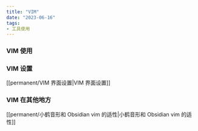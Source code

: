 ```yaml
---
title: "VIM"
date: "2023-06-16"
tags:
- 工具使用
---
```


### VIM 使用

### VIM 设置

[[permanent/VIM 界面设置|VIM 界面设置]]


### VIM 在其他地方

[[permanent/小鹤音形和 Obsidian vim 的适性|小鹤音形和 Obsidian vim 的适性]]